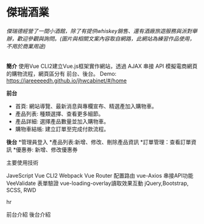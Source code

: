 
# 傑瑞酒業
###### 傑瑞德經營了一間小酒館，除了有提供whiskey銷售、還有酒廠旅遊服務與派對舉辦，歡迎參觀與詢問。(圖片與相關文案內容取自網路，此網站為練習作品使用，不用於商業用途)


**簡介**
使用Vue CLI2建立Vue.js框架實作網站，透過 AJAX 串接 API 模擬電商網頁的購物流程，網頁區分有 前台、後台。
Demo:
https://jareeeeedh.github.io/jhwcabinet/#/home


**前台**
* 首頁: 網站導覽、最新消息與專欄宣布、精選產加入購物車。
* 產品列表: 種類選擇、查看更多細節。
* 產品詳細: 選擇產品數量並加入購物車。
* 購物車結帳: 建立訂單至完成付款流程。

**後台**
*管理員登入
*產品列表:新增、修改、刪除產品資訊
*訂單管理：查看訂單資訊
*優惠券: 新增、修改優惠券

主要使用技術

JaveScript
Vue CLI2
Webpack
Vue Router 配置路由
vue-Axios 串接API功能
VeeValidate 表單驗證
vue-loading-overlay讀取效果互動
jQuery,Bootstrap, SCSS, RWD

hr

前台介紹
後台介紹
